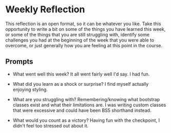 # Weekly Reflection
This reflection is an open format, so it can be whatever you like. Take this opportunity to write a bit on some of the things you have learned this week, or some of the things that you are still struggling with, identify some challenges you had at the beginning of the week that you were able to overcome, or just generally how you are feeling at this point in the course.

## Prompts
- What went well this week?
It all went fairly well I'd say. I had fun.

- What did you learn as a shock or surprise?
I find myself actually enjoying styling.

- What are you struggling with?
Remembering/knowing what bootstrap classes exist and what their limitations are.
I was writing custom classes that were excessive and could have been BS5 shorthand instead. 

- What would you count as a victory?
Having fun with the checkpoint, I didn't feel too stressed out about it.
